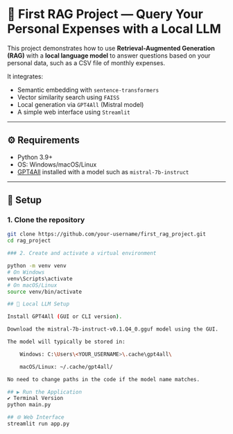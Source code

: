 # 🧠 First RAG Project — Query Your Personal Expenses with a Local LLM

This project demonstrates how to use **Retrieval-Augmented Generation (RAG)** with a **local language model** to answer questions based on your personal data, such as a CSV file of monthly expenses.

It integrates:
- Semantic embedding with `sentence-transformers`
- Vector similarity search using `FAISS`
- Local generation via `GPT4All` (Mistral model)
- A simple web interface using `Streamlit`

---

## ⚙️ Requirements

- Python 3.9+
- OS: Windows/macOS/Linux
- [GPT4All](https://gpt4all.io) installed with a model such as `mistral-7b-instruct`

---

## 🔧 Setup

### 1. Clone the repository

```bash
git clone https://github.com/your-username/first_rag_project.git
cd rag_project

### 2. Create and activate a virtual environment

python -m venv venv
# On Windows
venv\Scripts\activate
# On macOS/Linux
source venv/bin/activate

## 🤖 Local LLM Setup

Install GPT4All (GUI or CLI version).

Download the mistral-7b-instruct-v0.1.Q4_0.gguf model using the GUI.

The model will typically be stored in:

    Windows: C:\Users\<YOUR_USERNAME>\.cache\gpt4all\

    macOS/Linux: ~/.cache/gpt4all/

No need to change paths in the code if the model name matches.

## ▶️ Run the Application
✔️ Terminal Version
python main.py

## 🌐 Web Interface
streamlit run app.py
